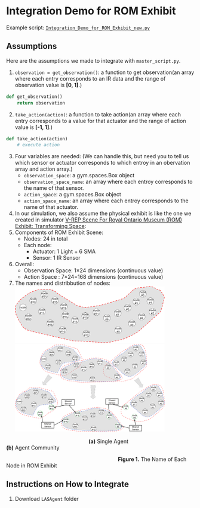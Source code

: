 # Integration Demo for ROM Exhibit
Example script: [`Integration_Demo_for_ROM_Exhibit_new.py`](https://github.com/UWaterloo-ASL/LAS_Gym/blob/master/Integration_Demo_for_ROM_Exhibit_new.py)

## Assumptions
Here are the assumptions we made to integrate with `master_script.py`.
1. `observation = get_observation()`: a function to get observation(an array where each entry corresponds to an IR data and the range of observation value is **[0, 1]**.) 
```python
def get_observation()
    return observation
```
2. `take_action(action)`: a function to take action(an array where each entry corresponds to a value for that actuator and the range of action value is **[-1, 1]**.)
```python
def take_action(action)
    # execute action
```
3. Four variables are needed: (We can handle this, but need you to tell us which sensor or actuator corresponds to which entroy in an obervation array and action array.)
   * `observation_space`: a gym.spaces.Box object
   * `observation_space_name`: an array where each entroy corresponds to the name of that sensor.
   * `action_space`: a gym.spaces.Box object
   * `action_space_name`: an array where each entroy corresponds to the name of that actuator.
4. In our simulation, we also assume the physical exhibit is like the one we created in simulator [V-REP Scene For Royal Ontario Museum (ROM) Exhibit: Transforming Space](https://github.com/UWaterloo-ASL/LAS_Gym/tree/master/LAS-Scenes#v-rep-scene-for-royal-ontario-museum-rom-exhibit-transforming-space):
1. Components of ROM Exhibit Scene:
   * Nodes: 24 in total
   * Each node:
      * Actuator: 1 Light + 6 SMA
      * Sensor: 1 IR Sensor
2. Overall:
   * Observation Space: 1×24 dimensions (continuous value)
   * Action Space : 7×24=168 dimensions (continuous value)
3. The names and distribbution of nodes:
&nbsp; &nbsp; &nbsp; &nbsp; &nbsp; &nbsp; <img src="https://github.com/UWaterloo-ASL/LAS_Gym/blob/master/InitialDesignIdeas/ROM_Exhibit/Single_Giant_Agent.png" width="400"  />     &nbsp;  <img src="https://github.com/UWaterloo-ASL/LAS_Gym/blob/master/InitialDesignIdeas/ROM_Exhibit/Agent_Community_Partition.png" width="400"  /> 

&nbsp; &nbsp; &nbsp; &nbsp; &nbsp; &nbsp; &nbsp; &nbsp; &nbsp; &nbsp; &nbsp; &nbsp; &nbsp; &nbsp; &nbsp; &nbsp; &nbsp; &nbsp; &nbsp; &nbsp; &nbsp; &nbsp; &nbsp; &nbsp;  &nbsp; &nbsp; &nbsp; &nbsp; **(a)** Single Agent &nbsp; &nbsp; &nbsp; &nbsp; &nbsp; &nbsp; &nbsp; &nbsp; &nbsp; &nbsp; &nbsp; &nbsp; &nbsp; &nbsp; &nbsp; &nbsp; &nbsp; &nbsp; &nbsp; &nbsp; **(b)** Agent Community

&nbsp; &nbsp; &nbsp; &nbsp; &nbsp; &nbsp; &nbsp; &nbsp; &nbsp; &nbsp; &nbsp; &nbsp; &nbsp; &nbsp; &nbsp; &nbsp; &nbsp; &nbsp; &nbsp; &nbsp; &nbsp; &nbsp; &nbsp; &nbsp; &nbsp; &nbsp; &nbsp; &nbsp; &nbsp; &nbsp; &nbsp; &nbsp; &nbsp; &nbsp; &nbsp; &nbsp; &nbsp; &nbsp; **Figure 1.** The Name of Each Node in ROM Exhibit

## Instructions on How to Integrate
1. Download `LASAgent` folder

